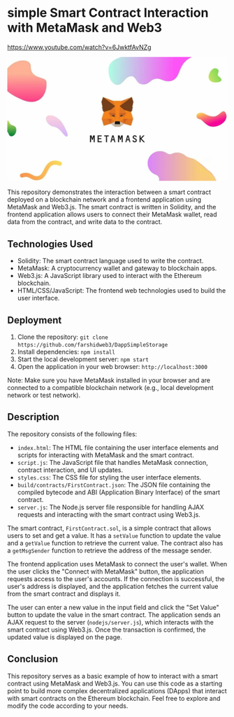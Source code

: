 # simple Smart Contract Interaction with MetaMask and Web3

https://www.youtube.com/watch?v=6JwktfAvNZg

[![Watch the video](assets/metamask.webp)]([assets/dapp.mp4](https://www.youtube.com/watch?v=6JwktfAvNZg))

This repository demonstrates the interaction between a smart contract deployed on a blockchain network and a frontend application using MetaMask and Web3.js. The smart contract is written in Solidity, and the frontend application allows users to connect their MetaMask wallet, read data from the contract, and write data to the contract.

## Technologies Used
- Solidity: The smart contract language used to write the contract.
- MetaMask: A cryptocurrency wallet and gateway to blockchain apps.
- Web3.js: A JavaScript library used to interact with the Ethereum blockchain.
- HTML/CSS/JavaScript: The frontend web technologies used to build the user interface.

## Deployment

1. Clone the repository: `git clone https://github.com/farshidweb3/DappSimpleStorage`
2. Install dependencies: `npm install`
3. Start the local development server: `npm start`
4. Open the application in your web browser: `http://localhost:3000`

Note: Make sure you have MetaMask installed in your browser and are connected to a compatible blockchain network (e.g., local development network or test network).

## Description

The repository consists of the following files:

- `index.html`: The HTML file containing the user interface elements and scripts for interacting with MetaMask and the smart contract.
- `script.js`: The JavaScript file that handles MetaMask connection, contract interaction, and UI updates.
- `styles.css`: The CSS file for styling the user interface elements.
- `build/contracts/FirstContract.json`: The JSON file containing the compiled bytecode and ABI (Application Binary Interface) of the smart contract.
- `server.js`: The Node.js server file responsible for handling AJAX requests and interacting with the smart contract using Web3.js.

The smart contract, `FirstContract.sol`, is a simple contract that allows users to set and get a value. It has a `setValue` function to update the value and a `getValue` function to retrieve the current value. The contract also has a `getMsgSender` function to retrieve the address of the message sender.

The frontend application uses MetaMask to connect the user's wallet. When the user clicks the "Connect with MetaMask" button, the application requests access to the user's accounts. If the connection is successful, the user's address is displayed, and the application fetches the current value from the smart contract and displays it.

The user can enter a new value in the input field and click the "Set Value" button to update the value in the smart contract. The application sends an AJAX request to the server (`nodejs/server.js`), which interacts with the smart contract using Web3.js. Once the transaction is confirmed, the updated value is displayed on the page.

## Conclusion

This repository serves as a basic example of how to interact with a smart contract using MetaMask and Web3.js. You can use this code as a starting point to build more complex decentralized applications (DApps) that interact with smart contracts on the Ethereum blockchain. Feel free to explore and modify the code according to your needs.
